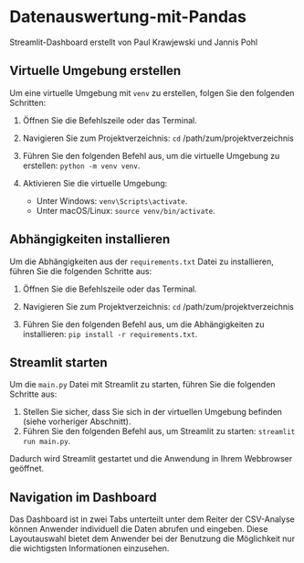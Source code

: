 # Datenauswertung-mit-Pandas
Streamlit-Dashboard erstellt von Paul Krawjewski und Jannis Pohl

## Virtuelle Umgebung erstellen

Um eine virtuelle Umgebung mit `venv` zu erstellen, folgen Sie den folgenden Schritten:

1. Öffnen Sie die Befehlszeile oder das Terminal.
2. Navigieren Sie zum Projektverzeichnis: `cd` /path/zum/projektverzeichnis

3. Führen Sie den folgenden Befehl aus, um die virtuelle Umgebung zu erstellen: `python -m venv venv`.
4. Aktivieren Sie die virtuelle Umgebung:
    - Unter Windows: `venv\Scripts\activate`.
    - Unter macOS/Linux: `source venv/bin/activate`.

## Abhängigkeiten installieren

Um die Abhängigkeiten aus der `requirements.txt` Datei zu installieren, führen Sie die folgenden Schritte aus:

1. Öffnen Sie die Befehlszeile oder das Terminal.
2. Navigieren Sie zum Projektverzeichnis: `cd` /path/zum/projektverzeichnis

3. Führen Sie den folgenden Befehl aus, um die Abhängigkeiten zu installieren: `pip install -r requirements.txt`.

## Streamlit starten

Um die `main.py` Datei mit Streamlit zu starten, führen Sie die folgenden Schritte aus:

1. Stellen Sie sicher, dass Sie sich in der virtuellen Umgebung befinden (siehe vorheriger Abschnitt).
2. Führen Sie den folgenden Befehl aus, um Streamlit zu starten: `streamlit run main.py`.

Dadurch wird Streamlit gestartet und die Anwendung in Ihrem Webbrowser geöffnet.

## Navigation im Dashboard

Das Dashboard ist in zwei Tabs unterteilt unter dem Reiter der CSV-Analyse können Anwender individuell die Daten abrufen und eingeben.
Diese Layoutauswahl bietet dem Anwender bei der Benutzung die Möglichkeit nur die wichtigsten Informationen einzusehen.

